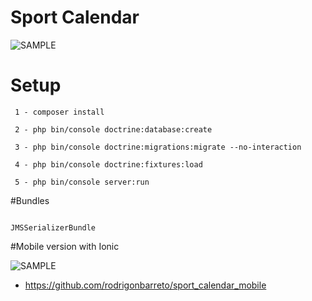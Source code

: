 Sport Calendar
==============

![SAMPLE](http://res.cloudinary.com/dcikw6bzg/image/upload/v1496597472/Screen_Shot_2017-06-04_at_19.23.43_rewjm5.png)

# Setup
```
 1 - composer install
 
 2 - php bin/console doctrine:database:create 
 
 3 - php bin/console doctrine:migrations:migrate --no-interaction
 
 4 - php bin/console doctrine:fixtures:load
  
 5 - php bin/console server:run
```


#Bundles

```

JMSSerializerBundle
```

#Mobile version with Ionic

![SAMPLE](http://res.cloudinary.com/dcikw6bzg/image/upload/v1496752681/Screen_Shot_2017-06-06_at_14.31.59_oolpwr.png)
 - https://github.com/rodrigonbarreto/sport_calendar_mobile
 